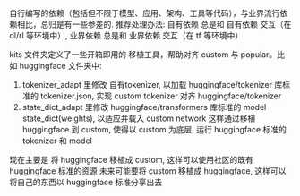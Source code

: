 自行编写的依赖（包括但不限于模型、应用、架构、工具等代码），与业界流行依赖相比，总归是有一些参差的.
推荐处理办法: 自有依赖 总是和 自有依赖 交互（在 dl/rl 等环境中）, 业界依赖 总是和 业界依赖 交互（在 tf 等环境中）


kits 文件夹定义了一些开箱即用的 移植工具，帮助对齐 custom 与 popular。比如 huggingface 文件夹中:
1. tokenizer_adapt 里修改 自有tokenizer, 以加载 huggingface/tokenizer 库标准的 tokenizer.json, 实现 custom tokenizer 对齐 huggingface/tokenizer
2. state_dict_adapt 里修改 huggingface/transformers 库标准的 model state_dict(weights), 以适应并载入 custom network
这样通过移植 huggingface 到 custom, 使得以 custom 为底层, 运行 huggingface 标准的 tokenizer 和 model

现在主要是 将 huggingface 移植成 custom, 这样可以使用社区的既有 huggingface 标准的资源
未来可能要将 custom 移植成 huggingface, 这样可以将自己的东西以 huggingface 标准分享出去